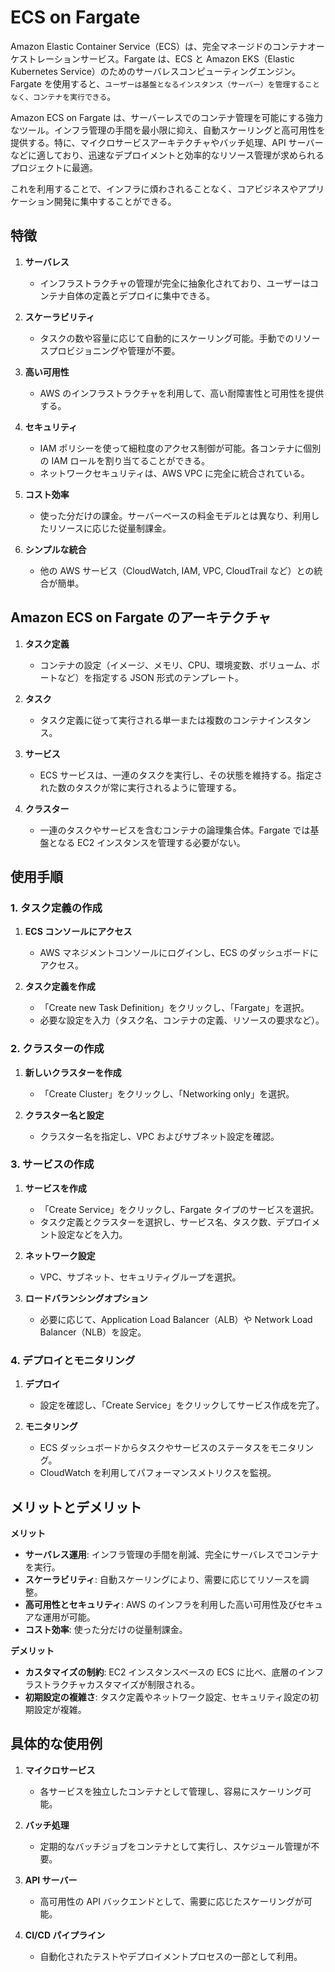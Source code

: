 # ECS on Fargate

Amazon Elastic Container Service（ECS）は、完全マネージドのコンテナオーケストレーションサービス。Fargate は、ECS と Amazon EKS（Elastic Kubernetes Service）のためのサーバレスコンピューティングエンジン。Fargate を使用すると、`ユーザーは基盤となるインスタンス（サーバー）を管理することなく、コンテナを実行できる`。

Amazon ECS on Fargate は、サーバーレスでのコンテナ管理を可能にする強力なツール。インフラ管理の手間を最小限に抑え、自動スケーリングと高可用性を提供する。特に、マイクロサービスアーキテクチャやバッチ処理、API サーバーなどに適しており、迅速なデプロイメントと効率的なリソース管理が求められるプロジェクトに最適。

これを利用することで、インフラに煩わされることなく、コアビジネスやアプリケーション開発に集中することができる。

## 特徴

1. **サーバレス**

   - インフラストラクチャの管理が完全に抽象化されており、ユーザーはコンテナ自体の定義とデプロイに集中できる。

2. **スケーラビリティ**

   - タスクの数や容量に応じて自動的にスケーリング可能。手動でのリソースプロビジョニングや管理が不要。

3. **高い可用性**

   - AWS のインフラストラクチャを利用して、高い耐障害性と可用性を提供する。

4. **セキュリティ**

   - IAM ポリシーを使って細粒度のアクセス制御が可能。各コンテナに個別の IAM ロールを割り当てることができる。
   - ネットワークセキュリティは、AWS VPC に完全に統合されている。

5. **コスト効率**

   - 使った分だけの課金。サーバーベースの料金モデルとは異なり、利用したリソースに応じた従量制課金。

6. **シンプルな統合**
   - 他の AWS サービス（CloudWatch, IAM, VPC, CloudTrail など）との統合が簡単。

## Amazon ECS on Fargate のアーキテクチャ

1. **タスク定義**

   - コンテナの設定（イメージ、メモリ、CPU、環境変数、ボリューム、ポートなど）を指定する JSON 形式のテンプレート。

2. **タスク**

   - タスク定義に従って実行される単一または複数のコンテナインスタンス。

3. **サービス**

   - ECS サービスは、一連のタスクを実行し、その状態を維持する。指定された数のタスクが常に実行されるように管理する。

4. **クラスター**
   - 一連のタスクやサービスを含むコンテナの論理集合体。Fargate では基盤となる EC2 インスタンスを管理する必要がない。

## 使用手順

### 1. タスク定義の作成

1. **ECS コンソールにアクセス**

   - AWS マネジメントコンソールにログインし、ECS のダッシュボードにアクセス。

2. **タスク定義を作成**
   - 「Create new Task Definition」をクリックし、「Fargate」を選択。
   - 必要な設定を入力（タスク名、コンテナの定義、リソースの要求など）。

### 2. クラスターの作成

1. **新しいクラスターを作成**

   - 「Create Cluster」をクリックし、「Networking only」を選択。

2. **クラスター名と設定**
   - クラスター名を指定し、VPC およびサブネット設定を確認。

### 3. サービスの作成

1. **サービスを作成**

   - 「Create Service」をクリックし、Fargate タイプのサービスを選択。
   - タスク定義とクラスターを選択し、サービス名、タスク数、デプロイメント設定などを入力。

2. **ネットワーク設定**

   - VPC、サブネット、セキュリティグループを選択。

3. **ロードバランシングオプション**
   - 必要に応じて、Application Load Balancer（ALB）や Network Load Balancer（NLB）を設定。

### 4. デプロイとモニタリング

1. **デプロイ**

   - 設定を確認し、「Create Service」をクリックしてサービス作成を完了。

2. **モニタリング**
   - ECS ダッシュボードからタスクやサービスのステータスをモニタリング。
   - CloudWatch を利用してパフォーマンスメトリクスを監視。

## メリットとデメリット

**メリット**

- **サーバレス運用**: インフラ管理の手間を削減、完全にサーバレスでコンテナを実行。
- **スケーラビリティ**: 自動スケーリングにより、需要に応じてリソースを調整。
- **高可用性とセキュリティ**: AWS のインフラを利用した高い可用性及びセキュアな運用が可能。
- **コスト効率**: 使った分だけの従量制課金。

**デメリット**

- **カスタマイズの制約**: EC2 インスタンスベースの ECS に比べ、底層のインフラストラクチャカスタマイズが制限される。
- **初期設定の複雑さ**: タスク定義やネットワーク設定、セキュリティ設定の初期設定が複雑。

## 具体的な使用例

1. **マイクロサービス**

   - 各サービスを独立したコンテナとして管理し、容易にスケーリング可能。

2. **バッチ処理**

   - 定期的なバッチジョブをコンテナとして実行し、スケジュール管理が不要。

3. **API サーバー**

   - 高可用性の API バックエンドとして、需要に応じたスケーリングが可能。

4. **CI/CD パイプライン**
   - 自動化されたテストやデプロイメントプロセスの一部として利用。
